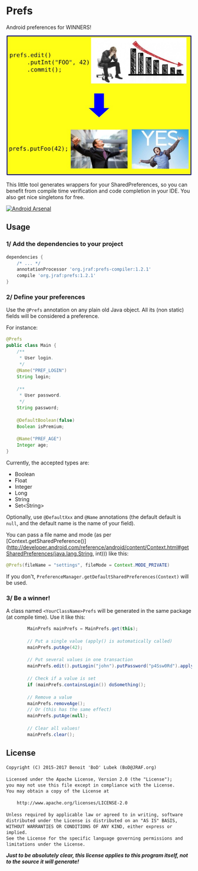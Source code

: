 Prefs
===

Android preferences for WINNERS!

![Be a winner!](/illus.jpg?raw=true "Be a winner!")


This little tool generates wrappers for your SharedPreferences, so you can benefit from compile time
verification and code completion in your IDE.  You also get nice singletons for free.

[![Android Arsenal](https://img.shields.io/badge/Android%20Arsenal-android--prefs-brightgreen.svg?style=flat)](http://android-arsenal.com/details/1/1758)

Usage
---

### 1/ Add the dependencies to your project

```groovy
dependencies {
    /* ... */
    annotationProcessor 'org.jraf:prefs-compiler:1.2.1'
    compile 'org.jraf:prefs:1.2.1'
}
```


### 2/ Define your preferences

Use the `@Prefs` annotation on any plain old Java object.  All its (non static) fields will be considered a preference.

For instance:

```java
@Prefs
public class Main {
    /**
     * User login.
     */
    @Name("PREF_LOGIN")
    String login;

    /**
     * User password.
     */
    String password;

    @DefaultBoolean(false)
    Boolean isPremium;

    @Name("PREF_AGE")
    Integer age;
}
```

Currently, the accepted types are:
- Boolean
- Float
- Integer
- Long
- String
- Set\<String\>

Optionally, use `@DefaultXxx` and `@Name` annotations (the default default is `null`, and the default name is the name of your field).

You can pass a file name and mode (as per [Context.getSharedPreference()](http://developer.android.com/reference/android/content/Context.html#getSharedPreferences(java.lang.String, int))) like this:
```java
@Prefs(fileName = "settings", fileMode = Context.MODE_PRIVATE)
```

If you don't, `PreferenceManager.getDefaultSharedPreferences(Context)` will be used.


### 3/ Be a winner!

A class named `<YourClassName>Prefs` will be generated in the same package (at compile time).  Use it like this:

```java
        MainPrefs mainPrefs = MainPrefs.get(this);

        // Put a single value (apply() is automatically called)
        mainPrefs.putAge(42);

        // Put several values in one transaction
        mainPrefs.edit().putLogin("john").putPassword("p4Ssw0Rd").apply();

        // Check if a value is set
        if (mainPrefs.containsLogin()) doSomething();

        // Remove a value
        mainPrefs.removeAge();
        // Or (this has the same effect)
        mainPrefs.putAge(null);

        // Clear all values!
        mainPrefs.clear();
```


License
---

```
Copyright (C) 2015-2017 Benoit 'BoD' Lubek (BoD@JRAF.org)

Licensed under the Apache License, Version 2.0 (the "License");
you may not use this file except in compliance with the License.
You may obtain a copy of the License at

    http://www.apache.org/licenses/LICENSE-2.0

Unless required by applicable law or agreed to in writing, software
distributed under the License is distributed on an "AS IS" BASIS,
WITHOUT WARRANTIES OR CONDITIONS OF ANY KIND, either express or implied.
See the License for the specific language governing permissions and
limitations under the License.
```

__*Just to be absolutely clear, this license applies to this program itself,
not to the source it will generate!*__
